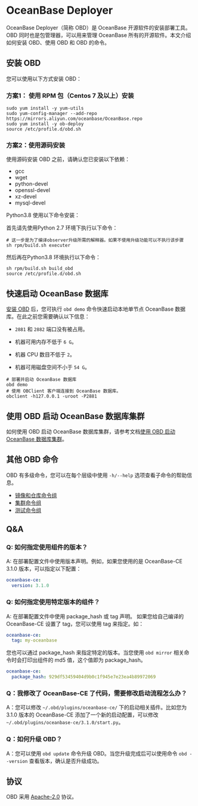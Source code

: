 # OceanBase Deployer

<!--
#
# coding: utf-8
# Copyright (c) 2025 OceanBase.
#
# Licensed under the Apache License, Version 2.0 (the "License");
# you may not use this file except in compliance with the License.
# You may obtain a copy of the License at
#
#     http://www.apache.org/licenses/LICENSE-2.0
#
# Unless required by applicable law or agreed to in writing, software
# distributed under the License is distributed on an "AS IS" BASIS,
# WITHOUT WARRANTIES OR CONDITIONS OF ANY KIND, either express or implied.
# See the License for the specific language governing permissions and
# limitations under the License.
#
-->

<!-- TODO: some badges here -->

OceanBase Deployer（简称 OBD）是 OceanBase 开源软件的安装部署工具。OBD 同时也是包管理器，可以用来管理 OceanBase 所有的开源软件。本文介绍如何安装 OBD、使用 OBD 和 OBD 的命令。

## 安装 OBD

您可以使用以下方式安装 OBD：

### 方案1： 使用 RPM 包（Centos 7 及以上）安装

```shell
sudo yum install -y yum-utils
sudo yum-config-manager --add-repo https://mirrors.aliyun.com/oceanbase/OceanBase.repo
sudo yum install -y ob-deploy
source /etc/profile.d/obd.sh
```

### 方案2：使用源码安装

使用源码安装 OBD 之前，请确认您已安装以下依赖：

- gcc
- wget
- python-devel
- openssl-devel
- xz-devel
- mysql-devel

Python3.8 使用以下命令安装：

首先请先使用Python 2.7 环境下执行以下命令：

```shell
# 这一步是为了编译observer升级所需的解释器。如果不使用升级功能可以不执行该步骤
sh rpm/build.sh executer
```

然后再在Python3.8 环境执行以下命令：

```shell
sh rpm/build.sh build_obd
source /etc/profile.d/obd.sh
```

## 快速启动 OceanBase 数据库

[安装 OBD](./docs/zh-CN/200.quick-start/100.install-obd.md) 后，您可执行 `obd demo` 命令快速启动本地单节点 OceanBase 数据库。在此之前您需要确认以下信息：

* `2881` 和 `2882` 端口没有被占用。

* 机器可用内存不低于 `6 G`。

* 机器 CPU 数目不低于 `2`。

* 机器可用磁盘空间不小于 `54 G`。

```shell
# 部署并启动 OceanBase 数据库
obd demo
# 使用 OBClient 客户端连接到 OceanBase 数据库。
obclient -h127.0.0.1 -uroot -P2881
```

## 使用 OBD 启动 OceanBase 数据库集群

如何使用 OBD 启动 OceanBase 数据库集群，请参考文档[使用 OBD 启动 OceanBase 数据库集群](./docs/zh-CN/400.user-guide/300.command-line-operations/200.start-the-oceanbase-cluster-by-using-obd.md)。

## 其他 OBD 命令

OBD 有多级命令，您可以在每个层级中使用 `-h/--help` 选项查看子命令的帮助信息。

- [镜像和仓库命令组](./docs/zh-CN/300.obd-command/200.command-group-for-mirroring-and-warehousing.md)
- [集群命令组](./docs/zh-CN/300.obd-command/100.cluster-command-groups.md)
- [测试命令组](./docs/zh-CN/300.obd-command/300.test-command-group.md)

## Q&A

### Q: 如何指定使用组件的版本？

A: 在部署配置文件中使用版本声明。例如，如果您使用的是 OceanBase-CE 3.1.0 版本，可以指定以下配置：

```yaml
oceanbase-ce:
  version: 3.1.0
```

### Q: 如何指定使用特定版本的组件？

A: 在部署配置文件中使用 package_hash 或 tag 声明。
如果您给自己编译的 OceanBase-CE 设置了 tag，您可以使用 tag 来指定。如：

```yaml
oceanbase-ce:
  tag: my-oceanbase
```

您也可以通过 package_hash 来指定特定的版本。当您使用 `obd mirror` 相关命令时会打印出组件的 md5 值，这个值即为 package_hash。

```yaml
oceanbase-ce:
  package_hash: 929df53459404d9b0c1f945e7e23ea4b89972069
```

### Q：我修改了 OceanBase-CE 了代码，需要修改启动流程怎么办？

A：您可以修改 `~/.obd/plugins/oceanbase-ce/` 下的启动相关插件。比如您为 3.1.0 版本的 OceanBase-CE 添加了一个新的启动配置，可以修改 `~/.obd/plugins/oceanbase-ce/3.1.0/start.py`。

### Q：如何升级 OBD？

A：您可以使用 `obd update` 命令升级 OBD。当您升级完成后可以使用命令 `obd --version` 查看版本，确认是否升级成功。

## 协议

OBD 采用 [Apache-2.0](./LICENSE) 协议。
